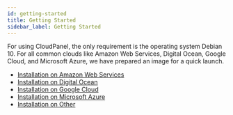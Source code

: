 ```yaml
---
id: getting-started
title: Getting Started
sidebar_label: Getting Started
---
```


For using CloudPanel, the only requirement is the operating system Debian 10.
For all common clouds like Amazon Web Services, Digital Ocean, Google Cloud, and Microsoft Azure, we have prepared an image for a quick launch.

- [Installation on Amazon Web Services](installation-aws)
- [Installation on Digital Ocean](#link)
- [Installation on Google Cloud](#link)
- [Installation on Microsoft Azure](#link)
- [Installation on Other](#link)